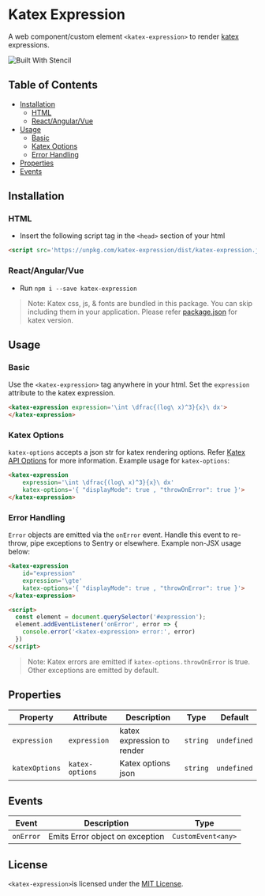 

# Katex Expression

A web component/custom element `<katex-expression>` to render [katex](https://katex.org/) expressions. 

![Built With Stencil](https://img.shields.io/badge/-Built%20With%20Stencil-16161d.svg?logo=data%3Aimage%2Fsvg%2Bxml%3Bbase64%2CPD94bWwgdmVyc2lvbj0iMS4wIiBlbmNvZGluZz0idXRmLTgiPz4KPCEtLSBHZW5lcmF0b3I6IEFkb2JlIElsbHVzdHJhdG9yIDE5LjIuMSwgU1ZHIEV4cG9ydCBQbHVnLUluIC4gU1ZHIFZlcnNpb246IDYuMDAgQnVpbGQgMCkgIC0tPgo8c3ZnIHZlcnNpb249IjEuMSIgaWQ9IkxheWVyXzEiIHhtbG5zPSJodHRwOi8vd3d3LnczLm9yZy8yMDAwL3N2ZyIgeG1sbnM6eGxpbms9Imh0dHA6Ly93d3cudzMub3JnLzE5OTkveGxpbmsiIHg9IjBweCIgeT0iMHB4IgoJIHZpZXdCb3g9IjAgMCA1MTIgNTEyIiBzdHlsZT0iZW5hYmxlLWJhY2tncm91bmQ6bmV3IDAgMCA1MTIgNTEyOyIgeG1sOnNwYWNlPSJwcmVzZXJ2ZSI%2BCjxzdHlsZSB0eXBlPSJ0ZXh0L2NzcyI%2BCgkuc3Qwe2ZpbGw6I0ZGRkZGRjt9Cjwvc3R5bGU%2BCjxwYXRoIGNsYXNzPSJzdDAiIGQ9Ik00MjQuNywzNzMuOWMwLDM3LjYtNTUuMSw2OC42LTkyLjcsNjguNkgxODAuNGMtMzcuOSwwLTkyLjctMzAuNy05Mi43LTY4LjZ2LTMuNmgzMzYuOVYzNzMuOXoiLz4KPHBhdGggY2xhc3M9InN0MCIgZD0iTTQyNC43LDI5Mi4xSDE4MC40Yy0zNy42LDAtOTIuNy0zMS05Mi43LTY4LjZ2LTMuNkgzMzJjMzcuNiwwLDkyLjcsMzEsOTIuNyw2OC42VjI5Mi4xeiIvPgo8cGF0aCBjbGFzcz0ic3QwIiBkPSJNNDI0LjcsMTQxLjdIODcuN3YtMy42YzAtMzcuNiw1NC44LTY4LjYsOTIuNy02OC42SDMzMmMzNy45LDAsOTIuNywzMC43LDkyLjcsNjguNlYxNDEuN3oiLz4KPC9zdmc%2BCg%3D%3D&colorA=16161d&style=flat-square)

## Table of Contents

- [Installation](#installation)
	- [HTML](#html)
	- [React/Angular/Vue](#reactangularvue)
- [Usage](#usage)
	- [Basic](#basic)
	- [Katex Options](#katex-options)
	- [Error Handling](#error-handling)
- [Properties](#properties)
- [Events](#events)

## Installation

### HTML

- Insert the following script tag in the `<head>` section of your html

```html
<script src='https://unpkg.com/katex-expression/dist/katex-expression.js'></script>
```

### React/Angular/Vue
- Run `npm i --save katex-expression`

> Note: Katex css, js, & fonts are bundled in this package. You can skip including them in your application. Please refer [package.json](./package.json) for katex version.

## Usage

### Basic 

Use the `<katex-expression>` tag anywhere in your html. Set the `expression` attribute to the katex expression.

```html
<katex-expression expression='\int \dfrac{(log\ x)^3}{x}\ dx'>
</katex-expression>
```

### Katex Options

`katex-options` accepts a json str for katex rendering options. Refer [Katex API Options](https://katex.org/docs/options.html) for more information. Example usage for `katex-options`:

```html
<katex-expression 
	expression='\int \dfrac{(log\ x)^3}{x}\ dx' 
	katex-options='{ "displayMode": true , "throwOnError": true }'>
</katex-expression>
```

### Error Handling

`Error` objects are emitted via the `onError` event. Handle this event to re-throw, pipe exceptions to Sentry or elsewhere. Example non-JSX usage below:

```html
<katex-expression 
	id="expression"
	expression='\gte' 
	katex-options='{ "displayMode": true , "throwOnError": true }'>
</katex-expression>

<script>
  const element = document.querySelector('#expression');
  element.addEventListener('onError', error => { 
    console.error('<katex-expression> error:', error)
  })
</script>
```

> Note: Katex errors are emitted if `katex-options.throwOnError` is true. Other exceptions are emitted by default.

## Properties

| Property       | Attribute       | Description                | Type     | Default     |
| -------------- | --------------- | -------------------------- | -------- | ----------- |
| `expression`   | `expression`    | katex expression to render | `string` | `undefined` |
| `katexOptions` | `katex-options` | Katex options json         | `string` | `undefined` |


## Events

| Event     | Description                     | Type               |
| --------- | ------------------------------- | ------------------ |
| `onError` | Emits Error object on exception | `CustomEvent<any>` |

## License

`<katex-expression>`is licensed under the [MIT License](http://opensource.org/licenses/MIT).
